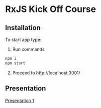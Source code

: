 # RxJS Kick Off Course

## Installation

To start app type:

1) Run commands
```ruby
npm i
npm start
```
2) Proceed to http://localhost:3001/


## Presentation

[Presentation 1](https://github.com/Vazcore/rxjs_kick_off/tree/master/presentation/rxjs_1.pptx)